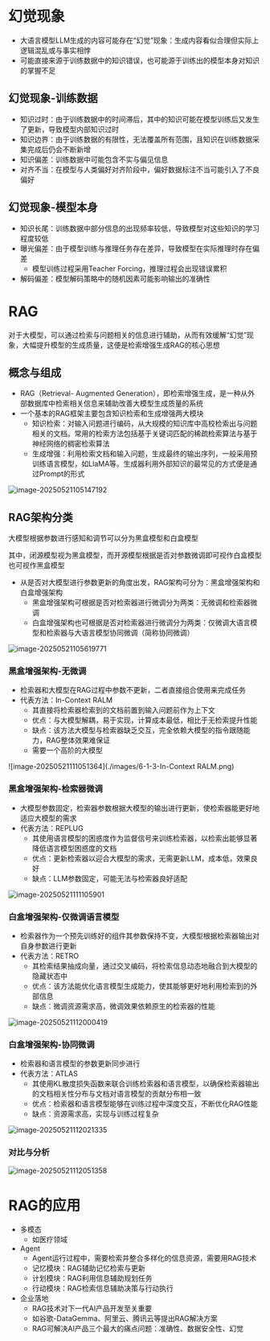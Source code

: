 # 幻觉现象

- 大语言模型LLM生成的内容可能存在“幻觉”现象：生成内容看似合理但实际上逻辑混乱或与事实相悖
- 可能直接来源于训练数据中的知识错误，也可能源于训练出的模型本身对知识的掌握不足

## 幻觉现象-训练数据

- 知识过时：由于训练数据中的时间滞后，其中的知识可能在模型训练后又发生了更新，导致模型内部知识过时
- 知识边界：由于训练数据的有限性，无法覆盖所有范围，且知识在训练数据采集完成后仍会不断新增
- 知识偏差：训练数据中可能包含不实与偏见信息
- 对齐不当：在模型与人类偏好对齐阶段中，偏好数据标注不当可能引入了不良偏好

## 幻觉现象-模型本身

- 知识长尾：训练数据中部分信息的出现频率较低，导致模型对这些知识的学习程度较低
- 曝光偏差：由于模型训练与推理任务存在差异，导致模型在实际推理时存在偏差
  - 模型训练过程采用Teacher Forcing，推理过程会出现错误累积
- 解码偏差：模型解码策略中的随机因素可能影响输出的准确性

# RAG

对于大模型，可以通过检索与问题相关的信息进行辅助，从而有效缓解“幻觉”现象，大幅提升模型的生成质量，这便是检索增强生成RAG的核心思想

## 概念与组成

- RAG（Retrieval- Augmented Generation），即检索增强生成，是一种从外部数据库中检索相关信息来辅助改善大模型生成质量的系统
- 一个基本的RAG框架主要包含知识检索和生成增强两大模块
  - 知识检索：对输入问题进行编码，从大规模的知识库中高校检索出与问题相关的文档。常用的检索方法包括基于关键词匹配的稀疏检索算法与基于神经网络的稠密检索算法
  - 生成增强：利用检索文档和输入问题，生成最终的输出序列，一般采用预训练语言模型，如LlaMA等。生成器利用外部知识的最常见的方式便是通过Prompt的形式

![image-20250521105147192](./images/6-1-1-RAG.png)

## RAG架构分类

大模型根据参数进行感知和调节可以分为黑盒模型和白盒模型

其中，闭源模型视为黑盒模型，而开源模型根据是否对参数微调即可视作白盒模型也可视作黑盒模型

- 从是否对大模型进行参数更新的角度出发，RAG架构可分为：黑盒增强架构和白盒增强架构
  - 黑盒增强架构可根据是否对检索器进行微调分为两类：无微调和检索器微调
  - 白盒增强架构也可根据是否对检索器进行微调分为两类：仅微调大语言模型和检索器与大语言模型协同微调（简称协同微调）

![image-20250521105619771](./images/6-1-2-RAG架构分类.png)

### 黑盒增强架构-无微调

- 检索器和大模型在RAG过程中参数不更新，二者直接组合使用来完成任务
- 代表方法：In-Context RALM
  - 其直接将检索器检索到的文档前置到输入问题前作为上下文
  - 优点：与大模型解耦，易于实现，计算成本最低，相比于无检索提升性能
  - 缺点：该方法大模型与检索器缺乏交互，完全依赖大模型的指令跟随能力，RAG整体效果难保证
  - 需要一个高阶的大模型

![image-20250521111051364](./images/6-1-3-In-Context RALM.png)

### 黑盒增强架构-检索器微调

- 大模型参数固定，检索器参数根据大模型的输出进行更新，使检索器能更好地适应大模型的需求
- 代表方法：REPLUG
  - 其使用语言模型的困惑度作为监督信号来训练检索器，以检索出能够显著降低语言模型困惑度的文档
  - 优点：更新检索器以迎合大模型的需求，无需更新LLM，成本低，效果良好
  - 缺点：LLM参数固定，可能无法与检索器良好适配

![image-20250521111105901](./images/6-1-4-REPLUG.png)

### 白盒增强架构-仅微调语言模型

- 检索器作为一个预先训练好的组件其参数保持不变，大模型根据检索器输出对自身参数进行更新
- 代表方法：RETRO
  - 其检索结果抽成向量，通过交叉编码，将检索信息动态地融合到大模型的隐藏状态中
  - 优点：该方法能优化语言模型生成能力，使其能够更好地利用检索到的外部信息
  - 缺点：微调资源需求高，微调效果依赖原生的检索器的性能

![image-20250521112000419](./images/6-1-5-RETRO.png)

### 白盒增强架构-协同微调

- 检索器和语言模型的参数更新同步进行
- 代表方法：ATLAS
  - 其使用KL散度损失函数来联合训练检索器和语言模型，以确保检索器输出的文档相关性分布与文档对语言模型的贡献分布相一致
  - 优点：检索器和语言模型能够在训练过程中深度交互，不断优化RAG性能
  - 缺点：资源需求高，实现与训练过程复杂

![image-20250521112021335](./images/6-1-6-ATLAS.png)

### 对比与分析

![image-20250521112051358](./images/6-1-7-RAG架构对比.png)

# RAG的应用

- 多模态
  - 如医疗领域
- Agent
  - Agent运行过程中，需要检索并整合多样化的信息资源，需要用RAG技术
  - 记忆模块：RAG辅助记忆检索与更新
  - 计划模块：RAG利用信息辅助规划任务
  - 行动模块：RAG检索信息辅助决策与行动执行
- 企业落地
  - RAG技术对下一代AI产品开发至关重要
  - 如谷歌-DataGemma、阿里云、腾讯云等提出RAG解决方案
  - RAG可解决AI产品三个最大的痛点问题：准确性、数据安全性、幻觉
